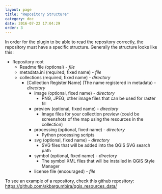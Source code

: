 ```yaml
---
layout: page
title: "Repository Structure"
category: doc
date: 2016-07-22 17:04:29
order: 3
---
```


In order for the plugin to be able to read the repository correctly, the 
repository must have a specific structure. Generally the structure looks like
 this:
 
* Repository root
    * Readme file (optional) - *file*
    * metadata.ini (required, fixed name) - *file*
    * collections (required, fixed name) - *directory*
        * [Collection Register Name] (The name registered in metadata) - *directory*
            * image (optional, fixed name) - *directory*
                * PNG, JPEG, other image files that can be used for raster fill
            * preview (optional, fixed name) - *directory*
                * Image files for your collection preview (could be screenshots of the map using the resources in the collection)  
            * processing (optional, fixed name) - *directory*
                * Python processing scripts
            * svg (optional, fixed name) - *directory*
                * SVG files that will be added into the QGIS SVG search path
            * symbol (optional, fixed name) - *directory*
                * The symbol XML files that will be installed in QGIS Style Manager
            * license file (encouraged) - *file*
              
To see an example of a repository, check this github repository: https://github.com/akbargumbira/qgis_resources_data/

              
              
               
                
